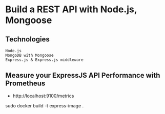 # Build a REST API with Node.js, Mongoose

## Technologies
    Node.js
    MongoDB with Mongoose
    Express.js & Express.js middleware

## Measure your ExpressJS API Performance with Prometheus 
- http://localhost:9100/metrics



sudo docker build -t express-image .